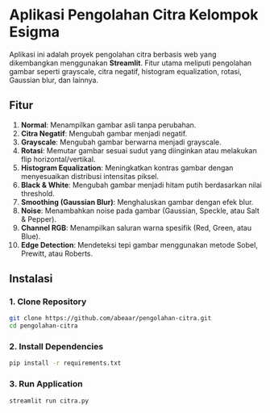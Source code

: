 # Aplikasi Pengolahan Citra Kelompok Esigma

Aplikasi ini adalah proyek pengolahan citra berbasis web yang dikembangkan menggunakan **Streamlit**. Fitur utama meliputi pengolahan gambar seperti grayscale, citra negatif, histogram equalization, rotasi, Gaussian blur, dan lainnya.

## Fitur
1. **Normal**: Menampilkan gambar asli tanpa perubahan.
2. **Citra Negatif**: Mengubah gambar menjadi negatif.
3. **Grayscale**: Mengubah gambar berwarna menjadi grayscale.
4. **Rotasi**: Memutar gambar sesuai sudut yang diinginkan atau melakukan flip horizontal/vertikal.
5. **Histogram Equalization**: Meningkatkan kontras gambar dengan menyesuaikan distribusi intensitas piksel.
6. **Black & White**: Mengubah gambar menjadi hitam putih berdasarkan nilai threshold.
7. **Smoothing (Gaussian Blur)**: Menghaluskan gambar dengan efek blur.
8. **Noise**: Menambahkan noise pada gambar (Gaussian, Speckle, atau Salt & Pepper).
9. **Channel RGB**: Menampilkan saluran warna spesifik (Red, Green, atau Blue).
10. **Edge Detection**: Mendeteksi tepi gambar menggunakan metode Sobel, Prewitt, atau Roberts.

## Instalasi

### 1. Clone Repository
```bash
git clone https://github.com/abeaar/pengolahan-citra.git
cd pengolahan-citra
```

### 2. Install Dependencies
```bash
pip install -r requirements.txt
```

### 3. Run Application
```bash
streamlit run citra.py
```

